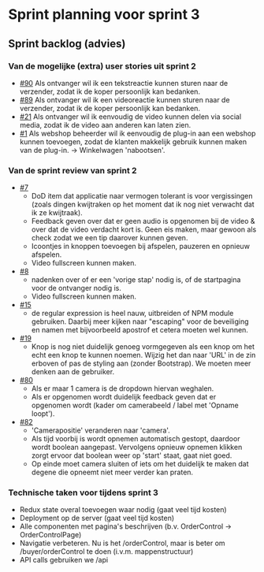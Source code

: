 # Sprint planning voor sprint 3

## Sprint backlog (advies)

### Van de mogelijke (extra) user stories uit sprint 2

- [#90](https://github.com/HANICA-DWA/sep2021-project-koeskoes/issues/90) Als ontvanger wil ik een tekstreactie kunnen sturen naar de verzender, zodat ik de koper persoonlijk kan bedanken.
- [#89](https://github.com/HANICA-DWA/sep2021-project-koeskoes/issues/89) Als ontvanger wil ik een videoreactie kunnen sturen naar de verzender, zodat ik de koper persoonlijk kan bedanken.
- [#21](https://github.com/HANICA-DWA/sep2021-project-koeskoes/issues/21) Als ontvanger wil ik eenvoudig de video kunnen delen via social media, zodat ik de video aan anderen kan laten zien.
- [#1](https://github.com/HANICA-DWA/sep2021-project-koeskoes/issues/1) Als webshop beheerder wil ik eenvoudig de plug-in aan een webshop kunnen toevoegen, zodat de klanten makkelijk gebruik kunnen maken van de plug-in. -> Winkelwagen 'nabootsen'. 

### Van de sprint review van sprint 2

- [#7](https://github.com/HANICA-DWA/sep2021-project-koeskoes/issues/7)
  - DoD item dat applicatie naar vermogen tolerant is voor vergissingen (zoals dingen kwijtraken op het moment dat ik nog niet verwacht dat ik ze kwijtraak).
  - Feedback geven over dat er geen audio is opgenomen bij de video & over dat de video verdacht kort is. Geen eis maken, maar gewoon als check zodat we een tip daarover kunnen geven.
  - Icoontjes in knoppen toevoegen bij afspelen, pauzeren en opnieuw afspelen.
  - Video fullscreen kunnen maken.
- [#8](https://github.com/HANICA-DWA/sep2021-project-koeskoes/issues/8)
  - nadenken over of er een 'vorige stap' nodig is, of de startpagina voor de ontvanger nodig is.
  - Video fullscreen kunnen maken.
- [#15](https://github.com/HANICA-DWA/sep2021-project-koeskoes/issues/15)
  - de regular expression is heel nauw, uitbreiden of NPM module gebruiken. Daarbij meer kijken naar "escaping" voor de beveiliging en namen met bijvoorbeeld apostrof et cetera moeten wel kunnen.
- [#19](https://github.com/HANICA-DWA/sep2021-project-koeskoes/issues/19)
  - Knop is nog niet duidelijk genoeg vormgegeven als een knop om het echt een knop te kunnen noemen. Wijzig het dan naar 'URL' in de zin erboven of pas de styling aan (zonder Bootstrap). We moeten meer denken aan de gebruiker.
- [#80](https://github.com/HANICA-DWA/sep2021-project-koeskoes/issues/80)
  - Als er maar 1 camera is de dropdown hiervan weghalen.
  - Als er opgenomen wordt duidelijk feedback geven dat er opgenomen wordt (kader om camerabeeld / label met 'Opname loopt').
- [#82](https://github.com/HANICA-DWA/sep2021-project-koeskoes/issues/82)
  - 'Camerapositie' veranderen naar 'camera'.
  - Als tijd voorbij is wordt opnemen automatisch gestopt, daardoor wordt boolean aangepast. Vervolgens opnieuw opnemen klikken zorgt ervoor dat boolean weer op 'start' staat, gaat niet goed.
  - Op einde moet camera sluiten of iets om het duidelijk te maken dat degene die opneemt niet meer verder kan praten.

### Technische taken voor tijdens sprint 3
- Redux state overal toevoegen waar nodig (gaat veel tijd kosten)
- Deployment op de server (gaat veel tijd kosten)
- Alle componenten met pagina's beschrijven (b.v. OrderControl -> OrderControlPage)
- Navigatie verbeteren. Nu is het /orderControl, maar is beter om /buyer/orderControl te doen (i.v.m. mappenstructuur)
- API calls gebruiken we /api
